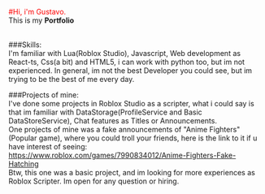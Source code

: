 <font style="color: red">#Hi, i'm Gustavo.</font><br>
This is my **Portfolio**<br><br>

###Skills:<br>
I'm familiar with Lua(Roblox Studio), Javascript, Web development as React-ts, Css(a bit) and HTML5, i can work with python too, but im not experienced.
In general, im not the best Developer you could see, but im trying to be the best of me every day.<br>

###Projects of mine:<br>
I've done some projects in Roblox Studio as a scripter, what i could say is that im familiar with DataStorage(ProfileService and Basic DataStoreService), Chat features as Titles or Announcements.<br>
One projects of mine was a fake announcements of "Anime Fighters" (Popular game), where you could troll your friends, here is the link to it if u have interest of seeing: https://www.roblox.com/games/7990834012/Anime-Fighters-Fake-Hatching<br>
Btw, this one was a basic project, and im looking for more experiences as Roblox Scripter. Im open for any question or hiring.<br>

